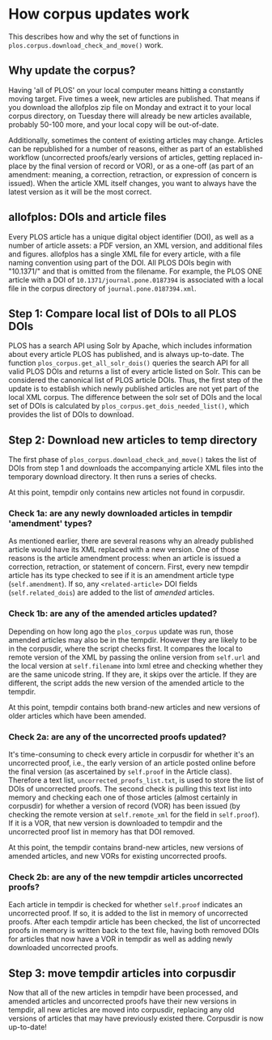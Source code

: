 # How corpus updates work
This describes how and why the set of functions in `plos.corpus.download_check_and_move()` work.

## Why update the corpus?
Having 'all of PLOS' on your local computer means hitting a constantly moving target. Five times a week, new articles are published. That means if you download the allofplos zip file on Monday and extract it to your local corpus directory, on Tuesday there will already be new articles available, probably 50-100 more, and your local copy will be out-of-date.

Additionally, sometimes the content of existing articles may change. Articles can be republished for a number of reasons, either as part of an established workflow (uncorrected proofs/early versions of articles, getting replaced in-place by the final version of record or VOR), or as a one-off (as part of an amendment: meaning, a correction, retraction, or expression of concern is issued). When the article XML itself changes, you want to always have the latest version as it will be the most correct.

## allofplos: DOIs and article files
Every PLOS article has a unique digital object identifier (DOI), as well as a number of article assets: a PDF version, an XML version, and additional files and figures. allofplos has a single XML file for every article, with a file naming convention using part of the DOI. All PLOS DOIs begin with "10.1371/" and that is omitted from the filename. For example, the PLOS ONE article with a DOI of `10.1371/journal.pone.0187394` is associated with a local file in the corpus directory of `journal.pone.0187394.xml`.

## Step 1: Compare local list of DOIs to all PLOS DOIs
PLOS has a search API using Solr by Apache, which includes information about every article PLOS has published, and is always up-to-date. The function `plos_corpus.get_all_solr_dois()` queries the search API for all valid PLOS DOIs and returns a list of every article listed on Solr. This can be considered the canonical list of PLOS article DOIs.
Thus, the first step of the update is to establish which newly published articles are not yet part of the local XML corpus. The difference between the solr set of DOIs and the local set of DOIs is calculated by `plos_corpus.get_dois_needed_list()`, which provides the list of DOIs to download.

## Step 2: Download new articles to temp directory
The first phase of `plos_corpus.download_check_and_move()` takes the list of DOIs from step 1 and downloads the accompanying article XML files into the temporary download directory. It then runs a series of checks.

At this point, tempdir only contains new articles not found in corpusdir. 

### Check 1a: are any newly downloaded articles in tempdir 'amendment' types?

As mentioned earlier, there are several reasons why an already published article would have its XML replaced with a new version. One of those reasons is the article amendment process: when an article is issued a correction, retraction, or statement of concern. First, every new tempdir article has its type checked to see if it is an amendment article type (`self.amendment`). If so, any `<related-article>` DOI fields (`self.related_dois`) are added to the list of *amended* articles.

### Check 1b: are any of the amended articles updated?
Depending on how long ago the `plos_corpus` update was run, those amended articles may also be in the tempdir. However they are likely to be in the corpusdir, where the script checks first. It compares the local to remote version of the XML by passing the online version from `self.url` and the local version at `self.filename` into lxml etree and checking whether they are the same unicode string. If they are, it skips over the article. If they are different, the script adds the new version of the amended article to the tempdir.

At this point, tempdir contains both brand-new articles and new versions of older articles which have been amended.

### Check 2a: are any of the uncorrected proofs updated?
It's time-consuming to check every article in corpusdir for whether it's an uncorrected proof, i.e., the early version of an article posted online before the final version (as ascertained by `self.proof` in the Article class). Therefore a text list, `uncorrected_proofs_list.txt`, is used to store the list of DOIs of uncorrected proofs. The second check is pulling this text list into memory and checking each one of those articles (almost certainly in corpusdir) for whether a version of record (VOR) has been issued (by checking the remote version at `self.remote_xml` for the field in `self.proof`). If it is a VOR, that new version is downloaded to tempdir and the uncorrected proof list in memory has that DOI removed. 

At this point, the tempdir contains brand-new articles, new versions of amended articles, and new VORs for existing uncorrected proofs.

### Check 2b: are any of the new tempdir articles uncorrected proofs?
Each article in tempdir is checked for whether `self.proof` indicates an uncorrected proof. If so, it is added to the list in memory of uncorrected proofs. After each tempdir article has been checked, the list of uncorrected proofs in memory is written back to the text file, having both removed DOIs for articles that now have a VOR in tempdir as well as adding newly downloaded uncorrected proofs.

## Step 3: move tempdir articles into corpusdir
Now that all of the new articles in tempdir have been processed, and amended articles and uncorrected proofs have their new versions in tempdir, all new articles are moved into corpusdir, replacing any old versions of articles that may have previously existed there. Corpusdir is now up-to-date!

